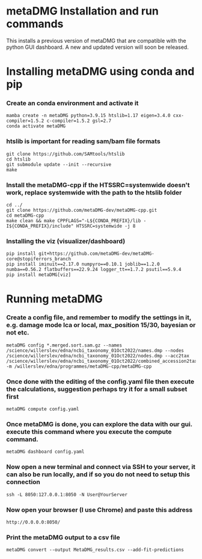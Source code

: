 # metaDMG Installation and run commands
This installs a previous version of metaDMG that are compatible with the python GUI dashboard. A new and updated version will soon be released.

# Installing metaDMG using conda and pip

### Create an conda environment and activate it
```
mamba create -n metaDMG python=3.9.15 htslib=1.17 eigen=3.4.0 cxx-compiler=1.5.2 c-compiler=1.5.2 gsl=2.7
conda activate metaDMG
```

### htslib is important for reading sam/bam file formats
```
git clone https://github.com/SAMtools/htslib
cd htslib
git submodule update --init --recursive
make
```

### Install the metaDMG-cpp if the HTSSRC=systemwide doesn't work, replace systemwide with the path to the htslib folder
```
cd ../
git clone https://github.com/metaDMG-dev/metaDMG-cpp.git
cd metaDMG-cpp
make clean && make CPPFLAGS="-L${CONDA_PREFIX}/lib -I${CONDA_PREFIX}/include" HTSSRC=systemwide -j 8
```

### Installing the viz (visualizer/dashboard) 
```
pip install git+https://github.com/metaDMG-dev/metaDMG-core@stopiferrors_branch
pip install iminuit==2.17.0 numpyro==0.10.1 joblib==1.2.0 numba==0.56.2 flatbuffers==22.9.24 logger_tt==1.7.2 psutil==5.9.4
pip install metaDMG[viz]
```

# Running metaDMG

### Create a config file, and remember to modify the settings in it, e.g. damage mode lca or local, max_position 15/30, bayesian or not etc.
```
metaDMG config *.merged.sort.sam.gz --names /science/willerslev/edna/ncbi_taxonomy_01Oct2022/names.dmp --nodes /science/willerslev/edna/ncbi_taxonomy_01Oct2022/nodes.dmp --acc2tax /science/willerslev/edna/ncbi_taxonomy_01Oct2022/combined_accession2taxid_20221112.gz -m /willerslev/edna/programmes/metaDMG-cpp/metaDMG-cpp
```

### Once done with the editing of the config.yaml file then execute the calculations, suggestion perhaps try it for a small subset first
```
metaDMG compute config.yaml
```

### Once metaDMG is done, you can explore the data with our gui. execute this command where you execute the compute command.
```
metaDMG dashboard config.yaml
```

### Now open a new terminal and connect via SSH to your server, it can also be run locally, and if so you do not need to setup this connection
```
ssh -L 8050:127.0.0.1:8050 -N User@YourServer
```

### Now open your browser (I use Chrome) and paste this address
```
http://0.0.0.0:8050/
```

### Print the metaDMG output to a csv file
```
metaDMG convert --output MetaDMG_results.csv --add-fit-predictions
```

